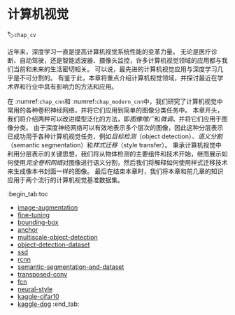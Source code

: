 # 计算机视觉
:label:`chap_cv`

近年来，深度学习一直是提高计算机视觉系统性能的变革力量。
无论是医疗诊断、自动驾驶，还是智能滤波器、摄像头监控，许多计算机视觉领域的应用都与我们当前和未来的生活密切相关。
可以说，最先进的计算机视觉应用与深度学习几乎是不可分割的。
有鉴于此，本章将重点介绍计算机视觉领域，并探讨最近在学术界和行业中具有影响力的方法和应用。

在 :numref:`chap_cnn`和 :numref:`chap_modern_cnn`中，我们研究了计算机视觉中常用的各种卷积神经网络，并将它们应用到简单的图像分类任务中。
本章开头，我们将介绍两种可以改进模型泛化的方法，即*图像增广*和*微调*，并将它们应用于图像分类。
由于深度神经网络可以有效地表示多个层次的图像，因此这种分层表示已成功用于各种计算机视觉任务，例如*目标检测*（object detection）、*语义分割*（semantic segmentation）和*样式迁移*（style transfer）。
秉承计算机视觉中利用分层表示的关键思想，我们将从物体检测的主要组件和技术开始，继而展示如何使用*完全卷积网络*对图像进行语义分割，然后我们将解释如何使用样式迁移技术来生成像本书封面一样的图像。
最后在结束本章时，我们将本章和前几章的知识应用于两个流行的计算机视觉基准数据集。

:begin_tab:toc
 - [image-augmentation](chapter_computer-vision/image-augmentation.ipynb)
 - [fine-tuning](chapter_computer-vision/fine-tuning.ipynb)
 - [bounding-box](chapter_computer-vision/bounding-box.ipynb)
 - [anchor](chapter_computer-vision/anchor.ipynb)
 - [multiscale-object-detection](chapter_computer-vision/multiscale-object-detection.ipynb)
 - [object-detection-dataset](chapter_computer-vision/object-detection-dataset.ipynb)
 - [ssd](chapter_computer-vision/ssd.ipynb)
 - [rcnn](chapter_computer-vision/rcnn.ipynb)
 - [semantic-segmentation-and-dataset](chapter_computer-vision/semantic-segmentation-and-dataset.ipynb)
 - [transposed-conv](chapter_computer-vision/transposed-conv.ipynb)
 - [fcn](chapter_computer-vision/fcn.ipynb)
 - [neural-style](chapter_computer-vision/neural-style.ipynb)
 - [kaggle-cifar10](chapter_computer-vision/kaggle-cifar10.ipynb)
 - [kaggle-dog](chapter_computer-vision/kaggle-dog.ipynb)
:end_tab:

